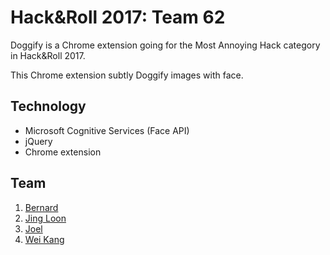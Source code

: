 # Hack&Roll 2017: Team 62
Doggify is a Chrome extension going for the Most Annoying Hack category in Hack&Roll 2017.

This Chrome extension subtly Doggify images with face.

## Technology
- Microsoft Cognitive Services (Face API)
- jQuery
- Chrome extension

## Team
1. [Bernard](https://github.com/bernardyip)
2. [Jing Loon](https://github.com/jingloon)
3. [Joel](https://github.com/funnieguy)
4. [Wei Kang](https://github.com/weikangchia)
